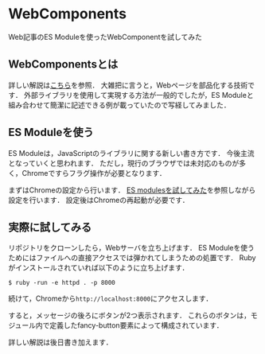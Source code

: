 WebComponents
===============

Web記事のES Moduleを使ったWebComponentを試してみた

## WebComponentsとは

詳しい解説は[こちら](https://html5experts.jp/shumpei-shiraishi/24239/?utm_content=bufferd7374&utm_medium=social&utm_source=twitter.com&utm_campaign=buffer)を参照．
大雑把に言うと，Webページを部品化する技術です．
外部ライブラリを使用して実現する方法が一般的でしたが，ES Moduleと組み合わせて簡潔に記述できる例が載っていたので写経してみました．

## ES Moduleを使う

ES Moduleは，JavaScriptのライブラリに関する新しい書き方です．
今後主流となっていくと思われます．
ただし，現行のブラウザでは未対応のものが多く，Chromeですらフラグ操作が必要となります．

まずはChromeの設定から行います．
[ES modulesを試してみた](http://horicdesign.com/js/es-modules.html)を参照しながら設定を行います．
設定後はChromeの再起動が必要です．

## 実際に試してみる

リポジトリをクローンしたら，Webサーバを立ち上げます．
ES Moduleを使うためにはファイルへの直接アクセスでは弾かれてしまうための処置です．
Rubyがインストールされていれば以下のように立ち上げます．

```
$ ruby -run -e httpd . -p 8000
```

続けて，Chromeから```http://localhost:8000```にアクセスします．

すると，メッセージの後ろにボタンが2つ表示されます．
これらのボタンは，モジュール内で定義したfancy-button要素によって構成されています．

詳しい解説は後日書き加えます．
